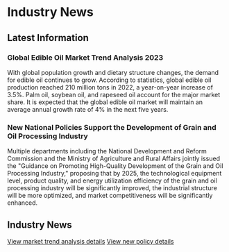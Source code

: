 # Industry News

## Latest Information

### Global Edible Oil Market Trend Analysis 2023

With global population growth and dietary structure changes, the demand for edible oil continues to grow. According to statistics, global edible oil production reached 210 million tons in 2022, a year-on-year increase of 3.5%. Palm oil, soybean oil, and rapeseed oil account for the major market share. It is expected that the global edible oil market will maintain an average annual growth rate of 4% in the next five years.

### New National Policies Support the Development of Grain and Oil Processing Industry

Multiple departments including the National Development and Reform Commission and the Ministry of Agriculture and Rural Affairs jointly issued the "Guidance on Promoting High-Quality Development of the Grain and Oil Processing Industry," proposing that by 2025, the technological equipment level, product quality, and energy utilization efficiency of the grain and oil processing industry will be significantly improved, the industrial structure will be more optimized, and market competitiveness will be significantly enhanced.

## Industry News

[View market trend analysis details](./2023-market-trend)
[View new policy details](./new-policy)